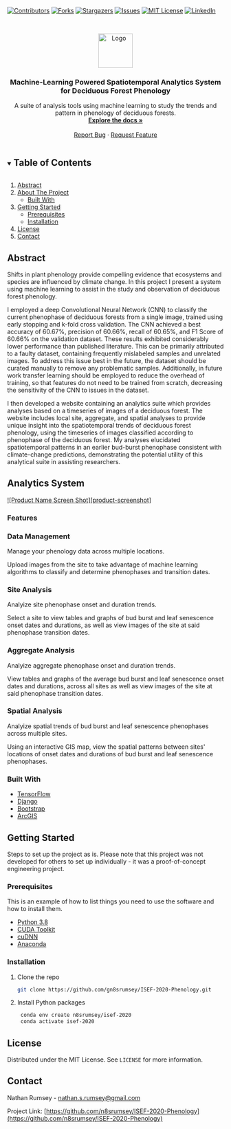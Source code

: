 [![Contributors][contributors-shield]][contributors-url]
[![Forks][forks-shield]][forks-url]
[![Stargazers][stars-shield]][stars-url]
[![Issues][issues-shield]][issues-url]
[![MIT License][license-shield]][license-url]
[![LinkedIn][linkedin-shield]][linkedin-url]



<!-- PROJECT LOGO -->
<br />
<p align="center">
  <a href="https://github.com/n8srumsey/ISEF-2020-Phenology">
    <img src="images/logo.png" alt="Logo" width="80" height="80">
  </a>

  <h3 align="center"><b>Machine-Learning Powered Spatiotemporal Analytics System for Deciduous Forest Phenology</b></h3>

  <p align="center">
    A suite of analysis tools using machine learning to study the trends and pattern in phenology of deciduous forests.
    <br />
    <a href="https://github.com/n8srumsey/ISEF-2020-Phenology"><strong>Explore the docs »</strong></a>
    <br />
    <br />
    <a href="https://github.com/n8srumsey/ISEF-2020-Phenology/issues">Report Bug</a>
    ·
    <a href="https://github.com/n8srumsey/ISEF-2020-Phenology/issues">Request Feature</a>
  </p>
</p>



<!-- TABLE OF CONTENTS -->
<details open="open">
  <summary><h2 style="display: inline-block">Table of Contents</h2></summary>
  <ol>
    <li> 
      <a href="#abstract">Abstract</a>
    </li>
    <li>
      <a href="#analytics-system">About The Project</a>
      <ul>
        <li><a href="#built-with">Built With</a></li>
      </ul>
    </li>
    <li>
      <a href="#getting-started">Getting Started</a>
      <ul>
        <li><a href="#prerequisites">Prerequisites</a></li>
        <li><a href="#installation">Installation</a></li>
      </ul>
    </li>
    <li><a href="#license">License</a></li>
    <li><a href="#contact">Contact</a></li>
  </ol>
</details>

<!-- ABOUT THE PROJECT -->
## Abstract
Shifts in plant phenology provide compelling evidence that ecosystems and species are influenced by climate change. In this project I present a system using machine learning to assist in the study and observation of deciduous forest phenology.

I employed a deep Convolutional Neural Network (CNN) to classify the current phenophase of deciduous forests from a single image, trained using early stopping and k-fold cross validation. The CNN achieved a best accuracy of 60.67%, precision of 60.66%, recall of 60.65%, and F1 Score of 60.66% on the validation dataset. These results exhibited considerably lower performance than published literature. This can be primarily attributed to a faulty dataset, containing frequently mislabeled samples and unrelated images. To address this issue best in the future, the dataset should be curated manually to remove any problematic samples. Additionally, in future work transfer learning should be employed to reduce the overhead of training, so that features do not need to be trained from scratch, decreasing the sensitivity of the CNN to issues in the dataset.

I then developed a website containing an analytics suite which provides analyses based on a timeseries of images of a deciduous forest. The website includes local site, aggregate, and spatial analyses to provide unique insight into the spatiotemporal trends of deciduous forest phenology, using the timeseries of images classified according to phenophase of the deciduous forest. My analyses elucidated spatiotemporal patterns in an earlier bud-burst phenophase consistent with climate-change predictions, demonstrating the potential utility of this analytical suite in assisting researchers.  

## Analytics System
[![Product Name Screen Shot][product-screenshot]](https://example.com)

### **Features**

### Data Management

Manage your phenology data across multiple locations.

Upload images from the site to take advantage of machine learning algorithms to classify and determine phenophases and transition dates.

### Site Analysis

Analyize site phenophase onset and duration trends.

Select a site to view tables and graphs of bud burst and leaf senescence onset dates and durations, as well as view images of the site at said phenophase transition dates.

### Aggregate Analysis

Analyize aggregate phenophase onset and duration trends.

View tables and graphs of the average bud burst and leaf senescence onset dates and durations, across all sites as well as view images of the site at said phenophase transition dates.

### Spatial Analysis

Analyize spatial trends of bud burst and leaf senescence phenophases across multiple sites.

Using an interactive GIS map, view the spatial patterns between sites' locations of onset dates and durations of bud burst and leaf senescence phenophases.

### Built With

* [TensorFlow](https://www.tensorflow.org/)
* [Django](https://www.djangoproject.com/)
* [Bootstrap](https://getbootstrap.com/)
* [ArcGIS](https://developers.arcgis.com/javascript/latest/)



<!-- GETTING STARTED -->
## Getting Started

Steps to set up the project as is. Please note that this project was not developed for others to set up individually - it was a proof-of-concept engineering project.

### Prerequisites

This is an example of how to list things you need to use the software and how to install them.

* [Python 3.8](https://www.python.org/)
* [CUDA Toolkit](https://developer.nvidia.com/cuda-toolkit)
* [cuDNN](https://developer.nvidia.com/cudnn)
* [Anaconda](https://anaconda.org)

### Installation

1. Clone the repo

   ```sh
   git clone https://github.com/gn8srumsey/ISEF-2020-Phenology.git
   ```

2. Install Python packages

   ```sh
    conda env create n8srumsey/isef-2020
    conda activate isef-2020
   ```

<!-- LICENSE -->
## License

Distributed under the MIT License. See `LICENSE` for more information.

<!-- CONTACT -->
## Contact

Nathan Rumsey - nathan.s.rumsey@gmail.com

Project Link: [https://github.com/n8srumsey/ISEF-2020-Phenology](https://github.com/n8srumsey/ISEF-2020-Phenology)

[contributors-shield]: https://img.shields.io/github/contributors/n8srumsey/ISEF-2020-Phenology.svg?style=for-the-badge
[contributors-url]: https://github.com/n8srumsey/ISEF-2020-Phenology/graphs/contributors
[forks-shield]: https://img.shields.io/github/forks/n8srumsey/ISEF-2020-Phenology.svg?style=for-the-badge
[forks-url]: https://github.com/n8srumsey/ISEF-2020-Phenology/network/members
[stars-shield]: https://img.shields.io/github/stars/n8srumsey/ISEF-2020-Phenology.svg?style=for-the-badge
[stars-url]: https://github.com/n8srumsey/ISEF-2020-Phenology/stargazers
[issues-shield]: https://img.shields.io/github/issues/n8srumsey/ISEF-2020-Phenology.svg?style=for-the-badge
[issues-url]: https://github.com/n8srumsey/ISEF-2020-Phenology/issues
[license-shield]: https://img.shields.io/github/license/n8srumsey/ISEF-2020-Phenology?label=license&style=for-the-badge
[license-url]: https://github.com/n8srumsey/ISEF-2020-Phenology/blob/master/LICENSE.txt
[linkedin-shield]: https://img.shields.io/badge/-LinkedIn-black.svg?style=for-the-badge&logo=linkedin&colorB=555
[linkedin-url]: https://www.linkedin.com/in/nathan-rumsey-66ab1320a/

